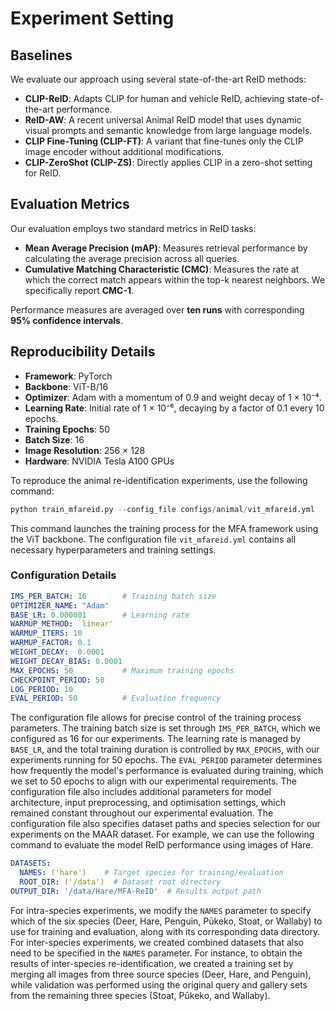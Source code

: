 # Experiment Setting
## Baselines
We evaluate our approach using several state-of-the-art ReID methods:

- **CLIP-ReID**: Adapts CLIP for human and vehicle ReID, achieving state-of-the-art performance.  
- **ReID-AW**: A recent universal Animal ReID model that uses dynamic visual prompts and semantic knowledge from large language models.  
- **CLIP Fine-Tuning (CLIP-FT)**: A variant that fine-tunes only the CLIP image encoder without additional modifications.  
- **CLIP-ZeroShot (CLIP-ZS)**: Directly applies CLIP in a zero-shot setting for ReID.


## Evaluation Metrics
Our evaluation employs two standard metrics in ReID tasks:

- **Mean Average Precision (mAP)**: Measures retrieval performance by calculating the average precision across all queries.  
- **Cumulative Matching Characteristic (CMC)**: Measures the rate at which the correct match appears within the top-k nearest neighbors. We specifically report **CMC-1**.

Performance measures are averaged over **ten runs** with corresponding **95% confidence intervals**.

## Reproducibility Details
- **Framework**: PyTorch  
- **Backbone**: ViT-B/16  
- **Optimizer**: Adam with a momentum of 0.9 and weight decay of 1 × 10⁻⁴.  
- **Learning Rate**: Initial rate of 1 × 10⁻⁶, decaying by a factor of 0.1 every 10 epochs.  
- **Training Epochs**: 50  
- **Batch Size**: 16  
- **Image Resolution**: 256 × 128  
- **Hardware**: NVIDIA Tesla A100 GPUs

To reproduce the animal re-identification experiments, use the following command:
```python
python train_mfareid.py --config_file configs/animal/vit_mfareid.yml
```
This command launches the training process for the MFA framework using the ViT backbone. The configuration file ``vit_mfareid.yml`` contains all necessary hyperparameters and training settings.

### Configuration Details
```yaml
IMS_PER_BATCH: 16        # Training batch size
OPTIMIZER_NAME: "Adam"
BASE_LR: 0.000001        # Learning rate
WARMUP_METHOD: `linear'
WARMUP_ITERS: 10
WARMUP_FACTOR: 0.1
WEIGHT_DECAY:  0.0001
WEIGHT_DECAY_BIAS: 0.0001
MAX_EPOCHS: 50           # Maximum training epochs
CHECKPOINT_PERIOD: 50
LOG_PERIOD: 10
EVAL_PERIOD: 50          # Evaluation frequency
```

The configuration file allows for precise control of the training process parameters. The training batch size is set through ``IMS_PER_BATCH``, which we configured as 16 for our experiments. The learning rate is managed by ``BASE_LR``, and the total training duration is controlled by ``MAX_EPOCHS``, with our experiments running for 50 epochs. The ``EVAL_PERIOD`` parameter determines how frequently the model's performance is evaluated during training, which we set to 50 epochs to align with our experimental requirements. The configuration file also includes additional parameters for model architecture, input preprocessing, and optimisation settings, which remained constant throughout our experimental evaluation. The configuration file also specifies dataset paths and species selection for our experiments on the MAAR dataset. For example, we can use the following command to evaluate the model ReID performance using images of Hare.
```yaml
DATASETS:
  NAMES: ('hare')    # Target species for training/evaluation
  ROOT_DIR: ('/data')  # Dataset root directory
OUTPUT_DIR: '/data/Hare/MFA-ReID'  # Results output path
```
For intra-species experiments, we modify the ``NAMES`` parameter to specify which of the six species (Deer, Hare, Penguin, Pūkeko, Stoat, or Wallaby) to use for training and evaluation, along with its corresponding data directory. For inter-species experiments, we created combined datasets that also need to be specified in the ``NAMES`` parameter. For instance, to obtain the results of inter-species re-identification, we created a training set by merging all images from three source species (Deer, Hare, and Penguin), while validation was performed using the original query and gallery sets from the remaining three species (Stoat, Pūkeko, and Wallaby).
